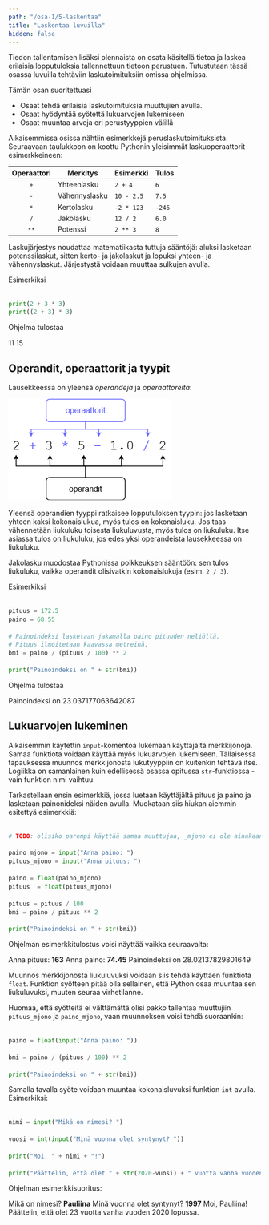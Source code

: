 ```yaml
---
path: "/osa-1/5-laskentaa"
title: "Laskentaa luvuilla"
hidden: false
---
```


<text-box variant='learningObjectives' nimi='Oppimistavoitteet'>

Tiedon tallentamisen lisäksi olennaista on osata käsitellä tietoa ja laskea erilaisia lopputuloksia tallennettuun tietoon perustuen. Tutustutaan tässä osassa luvuilla tehtäviin laskutoimituksiin omissa ohjelmissa.

Tämän osan suoritettuasi

- Osaat tehdä erilaisia laskutoimituksia muuttujien avulla.
- Osaat hyödyntää syötettä lukuarvojen lukemiseen
- Osaat muuntaa arvoja eri perustyyppien välillä

</text-box>

Aikaisemmissa osissa nähtiin esimerkkejä peruslaskutoimituksista.
Seuraavaan taulukkoon on koottu Pythonin yleisimmät laskuoperaattorit esimerkkeineen:

| Operaattori   | Merkitys      | Esimerkki    | Tulos |
|:-------------:|---------------|--------------|-------|
| `+`           | Yhteenlasku   | `2 + 4`      |`6`    |
| `-`           | Vähennyslasku | `10 - 2.5`   |`7.5`  |
| `*`           | Kertolasku    | `-2 * 123`   |`-246` |
| `/`           | Jakolasku     | `12 / 2`     |`6.0`    |
| `**`          | Potenssi      | `2 ** 3`     |`8`    |

Laskujärjestys noudattaa matematiikasta tuttuja sääntöjä:
aluksi lasketaan potenssilaskut, sitten kerto- ja jakolaskut ja lopuksi yhteen- ja vähennyslaskut. Järjestystä voidaan muuttaa sulkujen avulla.

Esimerkiksi

```python

print(2 + 3 * 3)
print((2 + 3) * 3)

```

Ohjelma tulostaa

<sample-output>

11
15

</sample-output>

## Operandit, operaattorit ja tyypit

Lausekkeessa on yleensä *operandeja* ja *operaattoreita*:

<img src="1_5.png">

Yleensä operandien tyyppi ratkaisee lopputuloksen tyypin: jos lasketaan yhteen kaksi kokonaislukua, myös tulos on kokonaisluku. Jos taas vähennetään liukuluku toisesta liukuluvusta, myös tulos on liukuluku. Itse asiassa tulos on liukuluku, jos edes yksi operandeista lausekkeessa on liukuluku.

Jakolasku muodostaa Pythonissa poikkeuksen sääntöön: sen tulos liukuluku, vaikka operandit olisivatkin kokonaislukuja (esim. `2 / 3`).

Esimerkiksi

```python

pituus = 172.5
paino = 68.55

# Painoindeksi lasketaan jakamalla paino pituuden neliöllä.
# Pituus ilmoitetaan kaavassa metreinä.
bmi = paino / (pituus / 100) ** 2

print("Painoindeksi on " + str(bmi))

```

Ohjelma tulostaa

<sample-output>

Painoindeksi on 23.037177063642087

</sample-output>


## Lukuarvojen lukeminen

Aikaisemmin käytettin `input`-komentoa lukemaan käyttäjältä merkkijonoja.
Samaa funktiota voidaan käyttää myös lukuarvojen lukemiseen.
Tällaisessa tapauksessa muunnos merkkijonosta lukutyyppiin on kuitenkin tehtävä itse.
Logiikka on samanlainen kuin edellisessä osassa opitussa `str`-funktiossa - vain funktion nimi vaihtuu.

Tarkastellaan ensin esimerkkiä, jossa luetaan käyttäjältä pituus ja paino ja lasketaan painonideksi näiden avulla. Muokataan siis hiukan aiemmin esitettyä esimerkkiä:

```python

# TODO: olisiko parempi käyttää samaa muuttujaa, _mjono ei ole ainakaan tyylikäs pääte (mikä on kurssin käytäntö?)

paino_mjono = input("Anna paino: ")
pituus_mjono = input("Anna pituus: ")

paino = float(paino_mjono)
pituus  = float(pituus_mjono)

pituus = pituus / 100
bmi = paino / pituus ** 2

print("Painoindeksi on " + str(bmi))

```

Ohjelman esimerkkitulostus voisi näyttää vaikka seuraavalta:

<sample-output>

Anna pituus: **163**
Anna paino: **74.45**
Painoindeksi on 28.02137829801649

</sample-output>

Muunnos merkkijonosta liukuluvuksi voidaan siis tehdä käyttäen funktiota `float`. Funktion syötteen pitää olla sellainen, että Python osaa muuntaa sen liukuluvuksi, muuten seuraa virhetilanne.

Huomaa, että syötteitä ei välttämättä olisi pakko tallentaa muuttujiin
`pituus_mjono` ja `paino_mjono`, vaan muunnoksen voisi tehdä suoraankin:

```python

paino = float(input("Anna paino: "))

bmi = paino / (pituus / 100) ** 2

print("Painoindeksi on " + str(bmi))

```
Samalla tavalla syöte voidaan muuntaa kokonaisluvuksi funktion `int` avulla. Esimerkiksi:

```python

nimi = input("Mikä on nimesi? ")

vuosi = int(input("Minä vuonna olet syntynyt? "))

print("Moi, " + nimi + "!")

print("Päättelin, että olet " + str(2020-vuosi) + " vuotta vanha vuoden 2020 lopussa.")

```

Ohjelman esimerkkisuoritus:

<sample-output>

Mikä on nimesi? **Pauliina**
Minä vuonna olet syntynyt? **1997**
Moi, Pauliina!
Päättelin, että olet 23 vuotta vanha vuoden 2020 lopussa.

</sample-output>
